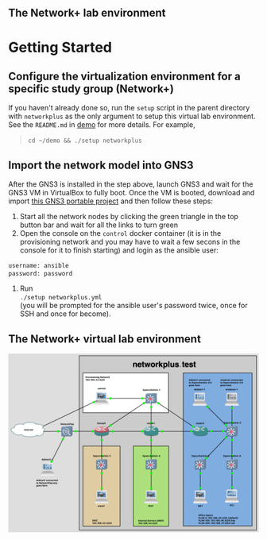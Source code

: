 ## The Network+ lab environment

# Getting Started
## Configure the virtualization environment for a specific study group (Network+)
If you haven't already done so, run the ```setup``` script in the parent directory with ```networkplus``` as the only argument to setup this virtual lab environment.  See the ```README.md``` in [demo](https://github.com/dmbrownlee/demo/README.md) for more details. For example,
> ```cd ~/demo && ./setup networkplus```

## Import the network model into GNS3
After the GNS3 is installed in the step above, launch GNS3 and wait for the GNS3 VM in VirtualBox to fully boot. Once the VM is booted, download and import [this GNS3 portable project](labnetwork.gns3project) and then follow these steps:
1. Start all the network nodes by clicking the green triangle in the top button bar and wait for all the links to turn green
1. Open the console on the ```control``` docker container (it is in the provisioning network and you may have to wait a few secons in the console for it to finish starting) and login as the ansible user:
  ```
  username: ansible
  password: password
  ```
1. Run</br>
  <code>./setup networkplus.yml</code></br>
  (you will be prompted for the ansible user's password twice, once for SSH and once for become).

## The Network+ virtual lab environment
![Diagram of Network+ virtual lab environment](labnetwork.png "Network+ Virtual Lab Environment")
